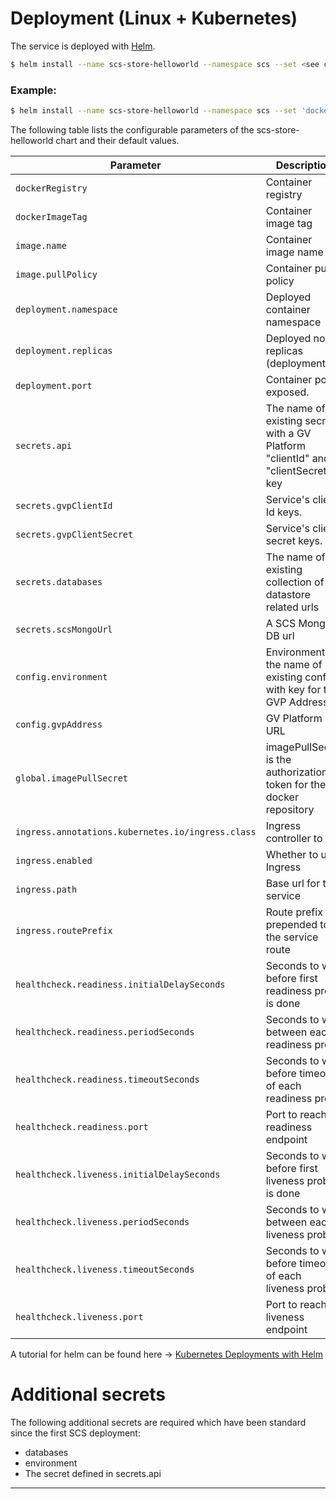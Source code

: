 # Deployment (Linux + Kubernetes)

The service is deployed with [Helm](https://helm.sh/).

```bash
$ helm install --name scs-store-helloworld --namespace scs --set <see configurable/required values below> .
```

### Example:
```bash
$ helm install --name scs-store-helloworld --namespace scs --set 'dockerRegistry=grassvalleyprerelease-on.azurecr.io,image.name=scs-store-helloworld,dockerImageTag=latest,deployment.namespace=,global.imagePullSecret=scs-docker-registry,secrets.databases=databases,config.environment=environment' .
```

The following table lists the configurable parameters of the scs-store-helloworld chart and their default values.

|              Parameter               |                             Description                             |                       Default                       |
| ------------------------------------ | ------------------------------------------------------------------- | --------------------------------------------------- |
| `dockerRegistry`                     | Container registry                                                  | `grassvalleyprerelease-on.azurecr.io`                                 |
| `dockerImageTag`                     | Container image tag                                                 | `latest`                                            |
| `image.name`                         | Container image name                                                | `scs-store-helloworld`                                   |
| `image.pullPolicy`                   | Container pull policy                                               | `Always`                                            |
| `deployment.namespace`               | Deployed container namespace                                        |                                                  |
| `deployment.replicas`                | Deployed node replicas (deployment)                                 | `3`                                                 |
| `deployment.port`                    | Container port exposed.                                             | `5000`                                              |
| `secrets.api`          	           | The name of existing secret with a GV Platform "clientId" and "clientSecret" key                                   |  		                           |
| `secrets.gvpClientId`          	   | Service's client Id keys.                                   |  		                           |
| `secrets.gvpClientSecret`            | Service's client secret keys.                                   |  		                           |
| `secrets.databases`          		   | The name of existing collection of datastore related urls                                        					 |                             			   |
| `secrets.scsMongoUrl`                | A SCS Mongo DB url                                        					 |                             			   |
| `config.environment`                  | Environment is the name of existing config with key for the GVP Address                                        |                                                  |
| `config.gvpAddress`                  | GV Platform URL                                        |                                                  |
| `global.imagePullSecret`		   | imagePullSecret is the authorization token for the docker repository                                  |                             					   |
| `ingress.annotations.kubernetes.io/ingress.class`           | Ingress controller to use                                                                                                                                                                                                       | `traefik`                                           |
| `ingress.enabled`                   			              | Whether to use Ingress                                                                                                                                                                                                          | `true`                                              |
| `ingress.path`          			                          | Base url for the service                                                                                                                                                                                                        | `api/v1/store/helloworld`                                |
| `ingress.routePrefix`                     			      | Route prefix prepended to the service route                                                                                                                                                                                     | `""`                                                |
| `healthcheck.readiness.initialDelaySeconds` 	              | Seconds to wait before first readiness probe is done                                                                                                                                                                            | `10`                            				  	  |
| `healthcheck.readiness.periodSeconds` 		              | Seconds to wait between each readiness probe                                                                                                                                                                                    | `10`                            					  |
| `healthcheck.readiness.timeoutSeconds` 		              | Seconds to wait before timeout of each readiness probe                                                                                                                                                                                    | `80`                            					  |
| `healthcheck.readiness.port` 					              | Port to reach readiness endpoint                              	                                                                                                                                                                | `5000`                            				  |
| `healthcheck.liveness.initialDelaySeconds` 	              | Seconds to wait before first liveness probe is done                                                                                                                                                                             | `15`                            					  |
| `healthcheck.liveness.periodSeconds` 			              | Seconds to wait between each liveness probe                                                                                                                                                                                     | `20`                            					  |
| `healthcheck.liveness.timeoutSeconds` 			              | Seconds to wait before timeout of each liveness probe                                                                                                                                                                                     | `80`                            					  |
| `healthcheck.liveness.port` 					              | Port to reach liveness endpoint                              	                                                                                                                                                                | `5000`                            			      |

A tutorial for helm can be found here -> [Kubernetes Deployments with Helm][1]


# Additional secrets

The following additional secrets are required which have been standard since the first SCS deployment:
- databases
- environment
- The secret defined in secrets.api

---
[1]: https://developer.epages.com/blog/tech-stories/kubernetes-deployments-with-helm/